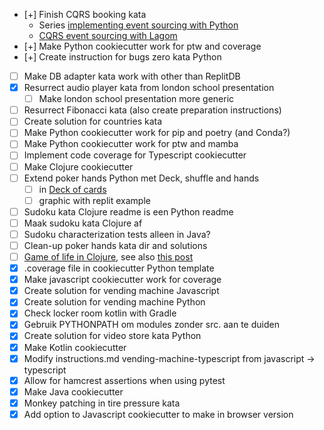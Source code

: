 - [+] Finish CQRS booking kata
   - Series [implementing event sourcing with Python](https://breadcrumbscollector.tech/implementing-event-sourcing-in-python-part-1-aggregates/) 
   - [CQRS event sourcing with Lagom](https://nljug.org/java-magazine/cqrs-a-event-sourcing-met-lagom/)
- [+] Make Python cookiecutter work for ptw and coverage
- [+] Create instruction for bugs zero kata Python
- [ ] Make DB adapter kata work with other than ReplitDB
- [X] Resurrect audio player kata from london school presentation
  - [ ] Make london school presentation more generic
- [ ] Resurrect Fibonacci kata (also create preparation instructions)
- [ ] Create solution for countries kata
- [ ] Make Python cookiecutter work for pip and poetry (and Conda?)
- [ ] Make Python cookiecutter work for ptw and mamba
- [ ] Implement code coverage for Typescript cookiecutter
- [ ] Make Clojure cookiecutter
- [ ] Extend poker hands Python met Deck, shuffle and hands
  - [ ] in [Deck of cards](https://realpython.com/python-type-checking/)
  - [ ] graphic with replit example
- [ ] Sudoku kata Clojure readme is een Python readme
- [ ] Maak sudoku kata Clojure af
- [ ] Sudoku characterization tests alleen in Java?
- [ ] Clean-up poker hands kata dir and solutions
- [ ] [Game of life in Clojure](https://medium.com/@pelensky/clojure-conways-game-of-life-289f19b10598), see also [this post](http://clj-me.cgrand.net/)
- [X] .coverage file in cookiecutter Python template
- [X] Make javascript cookiecutter work for coverage
- [X] Create solution for vending machine Javascript
- [X] Create solution for vending machine Python
- [X] Check locker room kotlin with Gradle
- [X] Gebruik PYTHONPATH om modules zonder src. aan te duiden
- [X] Create solution for video store kata Python
- [X] Make Kotlin cookiecutter
- [X] Modify instructions.md vending-machine-typescript from javascript -> typescript
- [X] Allow for hamcrest assertions when using pytest
- [X] Make Java cookiecutter
- [X] Monkey patching in tire pressure kata
- [X] Add option to Javascript cookiecutter to make in browser version
